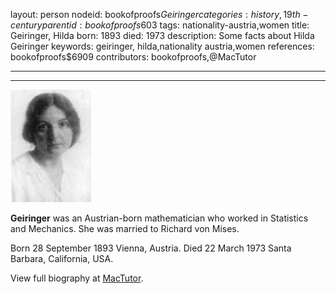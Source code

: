 layout: person
nodeid: bookofproofs$Geiringer
categories: history,19th-century
parentid: bookofproofs$603
tags: nationality-austria,women
title: Geiringer, Hilda
born: 1893
died: 1973
description: Some facts about Hilda Geiringer
keywords: geiringer, hilda,nationality austria,women
references: bookofproofs$6909
contributors: bookofproofs,@MacTutor

---


---

![Geiringer.jpg](https://github.com/bookofproofs/bookofproofs.github.io/blob/main/_sources/_assets/images/portraits/Geiringer.jpg?raw=true)

**Geiringer** was an Austrian-born mathematician who worked in Statistics and Mechanics. She was married to Richard von Mises.

Born 28 September 1893 Vienna, Austria. Died 22 March 1973 Santa Barbara, California, USA.


View full biography at [MacTutor](https://mathshistory.st-andrews.ac.uk/Biographies/Geiringer/).